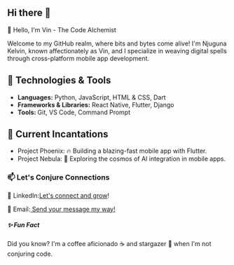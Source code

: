 ## Hi there 👋
👋 Hello, I'm Vin - The Code Alchemist

Welcome to my GitHub realm, where bits and bytes come alive! I'm Njuguna Kelvin, known affectionately as Vin, and I specialize in weaving digital spells through cross-platform mobile app development.


<h2><b>🚀 Technologies & Tools</b></h2>
<ul>
  <li><b>Languages:</b> Python, JavaScript, HTML & CSS, Dart</li>
  <li><b>Frameworks & Libraries:</b> React Native, Flutter, Django</li>
  <li><b>Tools: </b>Git, VS Code, Command Prompt</li>
</ul> 


<h2><b>🌱 Current Incantations</b></h2>
<ul>
  <li>Project Phoenix: 🔥 Building a blazing-fast mobile app with Flutter.</li>
  <li>Project Nebula: 🌌 Exploring the cosmos of AI integration in mobile apps.</li>
</ul>



<h3><b>📫 Let's Conjure Connections</b></h3>
🌟 LinkedIn:<a href="https://www.linkdin.com/in/njuguna-kelvin-b9353a285?utm_source=share&utm_campaign=share_via&utm_content=profile&utm_medium=android_app">Let's connect and grow</a>!

📧 Email:<a href="mailto:njugunak349@gmail.com"> Send your message my way!</a>


<h5><b>✨ Fun Fact</b></h5>
Did you know? I'm a coffee aficionado ☕️ and stargazer 🌠 when I'm not conjuring code.
<!--
**NjugunaKelvin/NjugunaKelvin** is a ✨ _special_ ✨ repository because its `README.md` (this file) appears on your GitHub profile.

Here are some ideas to get you started:

- 🔭 I’m currently working on ...
- 🌱 I’m currently learning ...
- 👯 I’m looking to collaborate on ...
- 🤔 I’m looking for help with ...
- 💬 Ask me about ...
- 📫 How to reach me: ...
- 😄 Pronouns: ...
- ⚡ Fun fact: ...
-->
